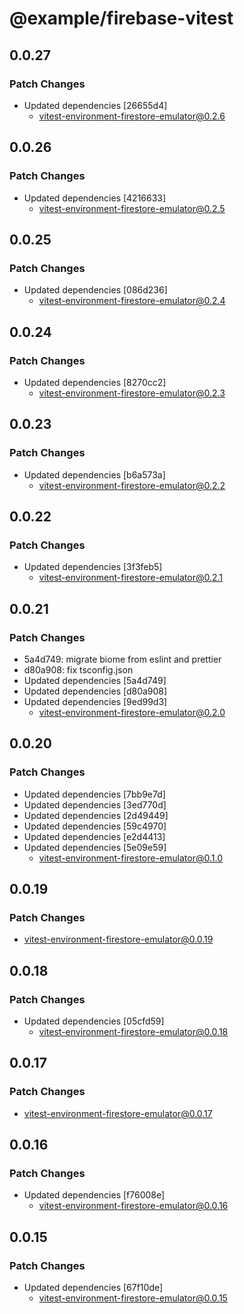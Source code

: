 # @example/firebase-vitest

## 0.0.27

### Patch Changes

- Updated dependencies [26655d4]
  - vitest-environment-firestore-emulator@0.2.6

## 0.0.26

### Patch Changes

- Updated dependencies [4216633]
  - vitest-environment-firestore-emulator@0.2.5

## 0.0.25

### Patch Changes

- Updated dependencies [086d236]
  - vitest-environment-firestore-emulator@0.2.4

## 0.0.24

### Patch Changes

- Updated dependencies [8270cc2]
  - vitest-environment-firestore-emulator@0.2.3

## 0.0.23

### Patch Changes

- Updated dependencies [b6a573a]
  - vitest-environment-firestore-emulator@0.2.2

## 0.0.22

### Patch Changes

- Updated dependencies [3f3feb5]
  - vitest-environment-firestore-emulator@0.2.1

## 0.0.21

### Patch Changes

- 5a4d749: migrate biome from eslint and prettier
- d80a908: fix tsconfig.json
- Updated dependencies [5a4d749]
- Updated dependencies [d80a908]
- Updated dependencies [9ed99d3]
  - vitest-environment-firestore-emulator@0.2.0

## 0.0.20

### Patch Changes

- Updated dependencies [7bb9e7d]
- Updated dependencies [3ed770d]
- Updated dependencies [2d49449]
- Updated dependencies [59c4970]
- Updated dependencies [e2d4413]
- Updated dependencies [5e09e59]
  - vitest-environment-firestore-emulator@0.1.0

## 0.0.19

### Patch Changes

- vitest-environment-firestore-emulator@0.0.19

## 0.0.18

### Patch Changes

- Updated dependencies [05cfd59]
  - vitest-environment-firestore-emulator@0.0.18

## 0.0.17

### Patch Changes

- vitest-environment-firestore-emulator@0.0.17

## 0.0.16

### Patch Changes

- Updated dependencies [f76008e]
  - vitest-environment-firestore-emulator@0.0.16

## 0.0.15

### Patch Changes

- Updated dependencies [67f10de]
  - vitest-environment-firestore-emulator@0.0.15
